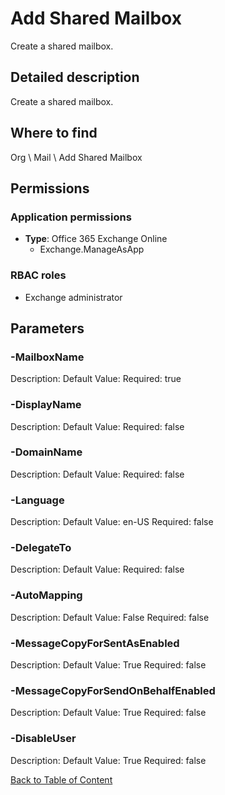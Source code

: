 # Add Shared Mailbox

Create a shared mailbox.

## Detailed description
Create a shared mailbox.

## Where to find
Org \ Mail \ Add Shared Mailbox

## Permissions
### Application permissions
- **Type**: Office 365 Exchange Online
  - Exchange.ManageAsApp

### RBAC roles
- Exchange administrator


## Parameters
### -MailboxName
Description: 
Default Value: 
Required: true

### -DisplayName
Description: 
Default Value: 
Required: false

### -DomainName
Description: 
Default Value: 
Required: false

### -Language
Description: 
Default Value: en-US
Required: false

### -DelegateTo
Description: 
Default Value: 
Required: false

### -AutoMapping
Description: 
Default Value: False
Required: false

### -MessageCopyForSentAsEnabled
Description: 
Default Value: True
Required: false

### -MessageCopyForSendOnBehalfEnabled
Description: 
Default Value: True
Required: false

### -DisableUser
Description: 
Default Value: True
Required: false


[Back to Table of Content](../../../README.md)

